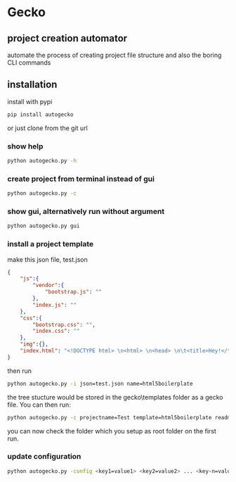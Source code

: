 # Gecko

## project creation automator
automate the process of creating project file structure and also the boring CLI commands

## installation
install with pypi
```bash
pip install autogecko
```
or just clone from the git url

### show help
```bash
python autogecko.py -h
```

### create project from terminal instead of gui
```bash
python autogecko.py -c
```

### show gui, alternatively run without argument
```bash
python autogecko.py gui
```

### install a project template
make this json file, test.json
```json
{
	"js":{
		"vendor":{
			"bootstrap.js": ""
		},
		"index.js": ""
	},
	"css":{
		"bootstrap.css": "",
		"index.css": ""
	},
	"img":{},
	"index.html": "<!DOCTYPE html> \n<html> \n<head> \n\t<title>Hey!</title> \n</head> \n<body> \n\t<p>Hey!</p> \n</body> \n</html>"
}
```

then run
```bash
python autogecko.py -i json=test.json name=html5boilerplate
```
the tree stucture would be stored in the gecko\templates folder as a gecko file. You can then run:
```bash
python autogecko.py -c projectname=Test template=html5boilerplate readme=1 "lisence=GNU GENERAL PUBLIC LICENSE Version 3, 29 June 2007"
```
you can now check the folder which you setup as root folder on the first run.

### update configuration
```bash
python autogecko.py -config <key1=value1> <key2=value2> ... <key-n=value-n>
```